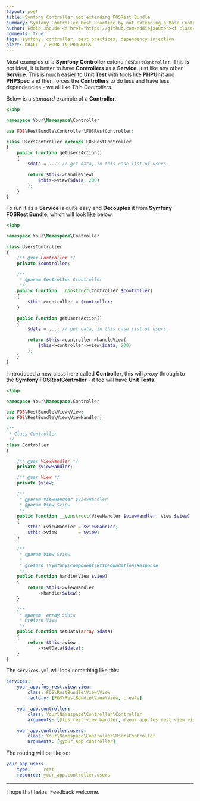 ```yaml
---
layout: post
title: Symfony Controller not extending FOSRest Bundle
summary: Symfony Controller Best Practice by not extending a Base Controller but injecting dependencies
author: Eddie Jaoude <a href="https://github.com/eddiejaoude"><i class="fa fa-github-square"></i></a> <a href="https://twitter.com/eddiejaoude"><i class="fa fa-twitter-square"></i></a>
comments: true
tags: symfony, controller, best practices, dependency injection
alert: DRAFT  / WORK IN PROGRESS
---
```


Most examples of a **Symfony Controller** extend `FOSRestController`. This is not ideal, it is better to have **Controllers** as a **Service**, just like any other **Service**. This is much easier to **Unit Test** with tools like **PHPUnit** and **PHPSpec** and then forces the **Controllers** to do less and have less dependencies - we all like *Thin Controllers*.

Below is a *standard* example of a **Controller**.

```php
<?php

namespace Your\Namespace\Controller

use FOS\RestBundle\Controller\FOSRestController;

class UsersController extends FOSRestController
{
    public function getUsersAction()
    {
        $data = ...; // get data, in this case list of users.

        return $this->handleView(
            $this->view($data, 200)
        );
    }
}
```

To run it as a **Service** is quite easy and **Decouples** it from **Symfony FOSRest Bundle**, which will look like below.

```php
<?php

namespace Your\Namespace\Controller

class UsersController
{
    /** @var Controller */
    private $controller;

    /**
     * @param Controller $controller
     */
    public function __construct(Controller $controller)
    {
        $this->controller = $controller;
    }

    public function getUsersAction()
    {
        $data = ...; // get data, in this case list of users.

        return $this->controller->handleView(
            $this->controller->view($data, 200)
        );
    }
}
```

I introduced a new class here called **Controller**, this will *proxy* through to the **Symfony FOSRestController** - it too will have **Unit Tests**.

```php
<?php

namespace Your\Namespace\Controller

use FOS\RestBundle\View\View;
use FOS\RestBundle\View\ViewHandler;

/**
 * Class Controller
 */
class Controller
{

    /** @var ViewHandler */
    private $viewHandler;

    /** @var View */
    private $view;

    /**
     * @param ViewHandler $viewHandler
     * @param View $view
     */
    public function __construct(ViewHandler $viewHandler, View $view)
    {
        $this->viewHandler = $viewHandler;
        $this->view        = $view;
    }

    /**
     * @param View $view
     *
     * @return \Symfony\Component\HttpFoundation\Response
     */
    public function handle(View $view)
    {
        return $this->viewHandler
            ->handle($view);
    }

    /**
     * @param  array $data
     * @return View
     */
    public function setData(array $data)
    {
        return $this->view
            ->setData($data);
    }
}
```

The `services.yml` will look something like this:

```yaml
services:
    your_app.fos_rest.view.view:
        class: FOS\RestBundle\View\View
        factory: [FOS\RestBundle\View\View, create]

    your_app.controller:
        class: Your\Namespace\Controller\Controller
        arguments: [@fos_rest.view_handler, @your_app.fos_rest.view.view]

    your_app.controller.users:
        class: Your\Namespace\Controller\UsersController
        arguments: [@your_app.controller]
```

The routing will be like so:

```yaml
your_app_users:
    type:     rest
    resource: your_app.controller.users
```

---

I hope that helps. Feedback welcome.
